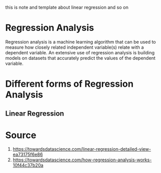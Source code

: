 this is note and template about linear regression and so on

# Regression Analysis

Regression analysis is a machine learning algorithm that can be used to measure how closely related independent variable(s) relate with a dependent variable. An extensive use of regression analysis is building models on datasets that accurately predict the values of the dependent variable.

# Different forms of Regression Analysis
 ## Linear Regression

# Source
1. https://towardsdatascience.com/linear-regression-detailed-view-ea73175f6e86
2. https://towardsdatascience.com/how-regression-analysis-works-10f44c37b20a
